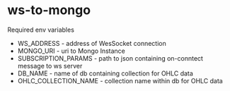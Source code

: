 # ws-to-mongo

Required env variables 
* WS_ADDRESS - address of WesSocket connection
* MONGO_URI - uri to Mongo Instance
* SUBSCRIPTION_PARAMS - path to json containing on-conntect message to ws server
* DB_NAME - name of db containing collection for OHLC data
* OHLC_COLLECTION_NAME - collection name within db for OHLC data
